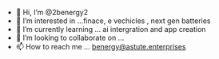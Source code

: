 - 👋 Hi, I’m @2benergy2
- 👀 I’m interested in ...finace, e vechicles , next gen batteries 
- 🌱 I’m currently learning ... ai intergration and app creation 
- 💞️ I’m looking to collaborate on ...
- 📫 How to reach me ... benergy@astute.enterprises

<!---
2benergy2/2benergy2 is a ✨ special ✨ repository because its `README.md` (this file) appears on your GitHub profile.
You can click the Preview link to take a look at your changes.
--->
